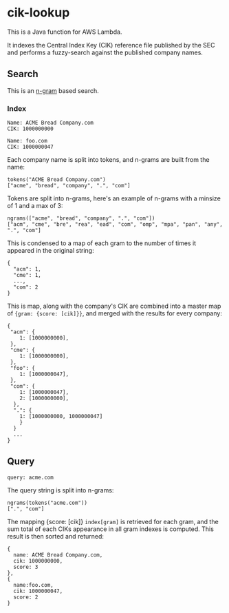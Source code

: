 # cik-lookup
This is a Java function for AWS Lambda.

It indexes the Central Index Key (CIK) reference file published by the SEC and performs a fuzzy-search against the published company names.

## Search
This is an [n-gram](https://en.wikipedia.org/wiki/N-gram) based search.
### Index
```
Name: ACME Bread Company.com
CIK: 1000000000
```
```
Name: foo.com
CIK: 1000000047
```
Each company name is split into tokens, and n-grams are built from the name:


```
tokens("ACME Bread Company.com")
["acme", "bread", "company", ".", "com"]
```
Tokens are split into n-grams, here's an example of n-grams with a minsize of 1 and a max of 3:
```
ngrams(["acme", "bread", "company", ".", "com"])
["acm", "cme", "bre", "rea", "ead", "com", "omp", "mpa", "pan", "any", ".", "com"]
```
This is condensed to a map of each gram to the number of times it appeared in the original string:
```
{
  "acm": 1,
  "cme": 1,
  ...,
  "com": 2
}
```
This is map, along with the company's CIK are combined into a master map of `{gram: {score: [cik]}}`, and merged with the results for every company:
```
{
 "acm": {
    1: [1000000000],
 },
 "cme": {
    1: [1000000000],
 },
 "foo": {
    1: [1000000047],
 },
 "com": {
    1: [1000000047],
    2: [1000000000],
  },
  ".": {
    1: [1000000000, 1000000047]
    }
  }
  ...
}
```
## Query
```
query: acme.com
```
The query string is split into n-grams:
```
ngrams(tokens("acme.com"))
[".", "com"]
```
The mapping {score: [cik]} `index[gram]` is retrieved for each gram, and the sum total of each CIKs appearance in all gram indexes is computed. This result is then sorted and returned:
```
{
  name: ACME Bread Company.com,
  cik: 1000000000,
  score: 3
},
{
  name:foo.com,
  cik: 1000000047,
  score: 2
}
```
